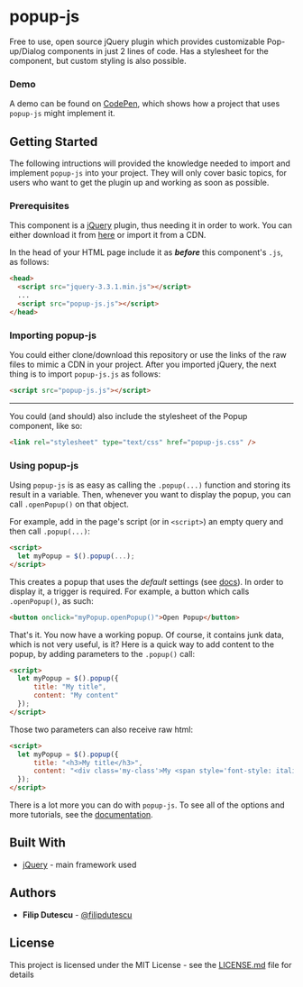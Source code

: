 # popup-js
Free to use, open source jQuery plugin which provides customizable Pop-up/Dialog components in just 2 lines of code. Has a stylesheet for the component, but custom styling is also possible.

### Demo
A demo can be found on [CodePen](https://codepen.io/filipdutescu/pen/BMWBPO), which shows how a project that uses `popup-js` might implement it.

## Getting Started
The following intructions will provided the knowledge needed to import and implement `popup-js` into your project. They will only cover basic topics, for users who want to get the plugin up and working as soon as possible. 

### Prerequisites
This component is a <a href="https://jquery.com/" target="_blank">jQuery</a> plugin, thus needing it in order to work. You can either download it from <a href="https://jquery.com/download/" target="_blank">here</a> or import it from a CDN.

In the head of your HTML page include it as **_before_** this component's `.js`, as follows:
````html
<head>
  <script src="jquery-3.3.1.min.js"></script>
  ...
  <script src="popup-js.js"></script>
</head>
````

### Importing popup-js
You could either clone/download this repository or use the links of the raw files to mimic a CDN in your project. After you imported jQuery, the next thing is to import `popup-js.js` as follows:
````html
<script src="popup-js.js"></script>
````
---
You could (and should) also include the stylesheet of the Popup component, like so:
````html
<link rel="stylesheet" type="text/css" href="popup-js.css" />
````

### Using popup-js
Using `popup-js` is as easy as calling the `.popup(...)` function and storing its result in a variable. Then, whenever you want to display the popup, you can call `.openPopup()` on that object.

For example, add in the page's script (or in `<script>`) an empty query and then call `.popup(...)`:
````html
<script>
  let myPopup = $().popup(...);
</script>
````
This creates a popup that uses the _default_ settings (see [docs](https://github.com/filipdutescu/popup-js/wiki/Docs)). In order to display it, a trigger is required. For example, a button which calls `.openPopup()`, as such:
````html
<button onclick="myPopup.openPopup()">Open Popup</button>
````
That's it. You now have a working popup. Of course, it contains junk data, which is not very useful, is it? Here is a quick way to add content to the popup, by adding parameters to the `.popup()` call:
````html
<script>
  let myPopup = $().popup({
      title: "My title",
      content: "My content"
  });
</script>
````
Those two parameters can also receive raw html:
````html
<script>
  let myPopup = $().popup({
      title: "<h3>My title</h3>",
      content: "<div class='my-class'>My <span style='font-style: italic;'>content</span></div>"
  });
</script>
````

There is a lot more you can do with `popup-js`. To see all of the options and more tutorials, see the [documentation](https://github.com/filipdutescu/popup-js/wiki/Docs).

## Built With
* <a href="https://jquery.com/" target="_blank">jQuery</a> - main framework used</li>

## Authors
* **Filip Dutescu** - <a href="https://github.com/filipdutescu" target="_blank">@filipdutescu</a>

## License
This project is licensed under the MIT License - see the <a href="https://github.com/filipdutescu/popup-js/blob/master/LICENSE">LICENSE.md</a> file for details
